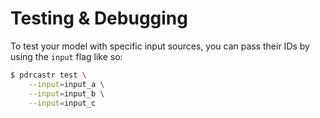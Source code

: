 # Testing & Debugging

To test your model with specific input sources, you can pass their IDs by using the `input` flag like so:

```sh
$ pdrcastr test \
    --input=input_a \
    --input=input_b \
    --input=input_c
```

<!-- TODO: additional testing information>
